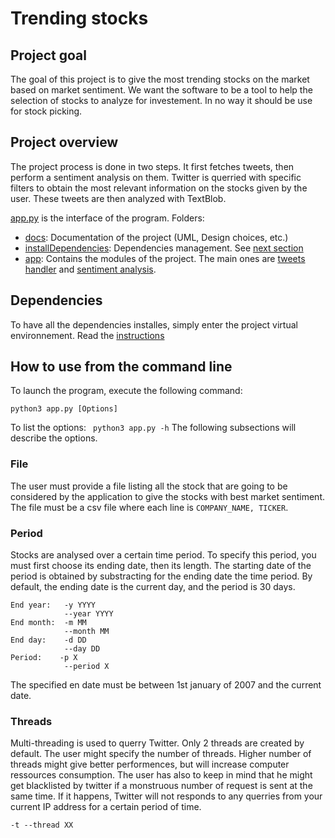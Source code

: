 # Trending stocks

## Project goal
The goal of this project is to give the most trending stocks on the market based on market sentiment. We want the software to be a tool to help the selection of stocks to analyze for investement. In no way it should be use for stock picking.


## Project overview
The project process is done in two steps. It first fetches tweets, then perform a sentiment analysis on them. Twitter is querried with specific filters to obtain the most relevant information on the stocks given by the user. These tweets are then analyzed with TextBlob.

[app.py](./app.py) is the interface of the program.
Folders:
- [docs](./docs): Documentation of the project (UML, Design choices, etc.)
- [installDependencies](./installDependencies): Dependencies management. See [next section](#dependencies)
- [app](./app): Contains the modules of the project. The main ones are [tweets handler](./app/tweets_handler/) and [sentiment analysis](./app/sentiment_analysis.py).


## Dependencies
To have all the dependencies installes, simply enter the project virtual environnement. Read the [instructions](installDependencies/README.md)


## How to use from the command line
To launch the program, execute the following command:
```
python3 app.py [Options]
```
To list the options: ``` python3 app.py -h```
The following subsections will describe the options.

### File
The user must provide a file listing all the stock that are going to be considered by the application to give the stocks with best market sentiment. 
The file must be a csv file where each line is ``` COMPANY_NAME, TICKER ```.

### Period
Stocks are analysed over a certain time period. To specify this period, you must first choose its ending date, then its length. The starting date of the period is obtained by substracting for the ending date the time period. By default, the ending date is the current day, and the period is 30 days.
```
End year:   -y YYYY 
            --year YYYY
End month:  -m MM
            --month MM
End day:    -d DD
            --day DD
Period:    -p X
            --period X
```
The specified en date must be between 1st january of 2007 and the current date.


### Threads
Multi-threading is used to querry Twitter. Only 2 threads are created by default. The user might specify the number of threads. Higher number of threads might give better performences, but will increase computer ressources consumption. The user has also to keep in mind that he might get blacklisted by twitter if a monstruous number of request is sent at the same time. If it happens, Twitter will not responds to any querries from your current IP address for a certain period of time.
```
-t --thread XX
```

